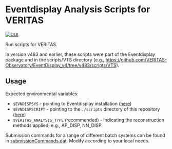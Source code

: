 # Eventdisplay Analysis Scripts for VERITAS

[![DOI](https://zenodo.org/badge/307321978.svg)](https://zenodo.org/badge/latestdoi/307321978)

Run scripts for VERITAS.

In version v483 and earlier, these scripts were part of the Eventdisplay package and in the scripts/VTS directory (e.g., https://github.com/VERITAS-Observatory/EventDisplay_v4/tree/v483/scripts/VTS).

## Usage

Expected environmental variables:
- `$EVNDISPSYS` - pointing to Eventdisplay installation ([here](https://github.com/VERITAS-Observatory/EventDisplay_v4))
- `$EVNDISPSCRIPT` - pointing to the `./scripts` directory of this repository ([here](https://github.com/VERITAS-Observatory/Eventdisplay_AnalysisScripts_VTS/tree/main/scripts))
- `$VERITAS_ANALYSIS_TYPE` (recommended) - indicating the reconstruction methods applied; e.g., AP\_DISP, NN\_DISP.

Submission commands for a range of different batch systems can be found in [submissionCommands.dat](./scripts/submissionCommands.dat). Modify according to your local needs.
